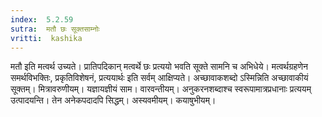 ```yaml
---
index:  5.2.59
sutra:  मतौ छः सूक्तसाम्नोः
vritti:  kashika 
---
```


मतौ इति मत्वर्थ उच्यते। प्रातिपदिकान् मत्वर्थे छः प्रत्ययो भवति सूक्ते सामनि च अभिधेये। मत्वर्थग्रहणेन समर्थविभक्तिः, प्रकृतिविशेषनं, प्रत्ययार्थः इति सर्वम् आक्षिप्यते। अच्छावाकशब्दो ऽस्मिन्निति अच्छावाकीयं सूक्तम्। मित्रावरुणीयम्। यज्ञायज्ञीयं साम। वारवन्तीयम्। अनुकरनशब्दाश्च स्वरूपामात्रप्रधानाः प्रत्ययम् उत्पादयन्ति। तेन अनेकपदादपि सिद्धम्। अस्यवमीयम्। कयाषुभीयम्।

